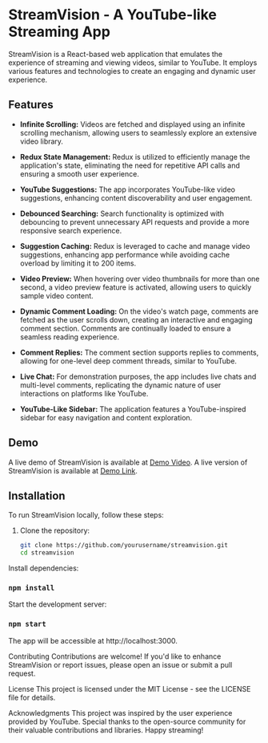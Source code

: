 # StreamVision - A YouTube-like Streaming App

StreamVision is a React-based web application that emulates the experience of streaming and viewing videos, similar to YouTube. It employs various features and technologies to create an engaging and dynamic user experience.

## Features

- **Infinite Scrolling:** Videos are fetched and displayed using an infinite scrolling mechanism, allowing users to seamlessly explore an extensive video library.

- **Redux State Management:** Redux is utilized to efficiently manage the application's state, eliminating the need for repetitive API calls and ensuring a smooth user experience.

- **YouTube Suggestions:** The app incorporates YouTube-like video suggestions, enhancing content discoverability and user engagement.

- **Debounced Searching:** Search functionality is optimized with debouncing to prevent unnecessary API requests and provide a more responsive search experience.

- **Suggestion Caching:** Redux is leveraged to cache and manage video suggestions, enhancing app performance while avoiding cache overload by limiting it to 200 items.

- **Video Preview:** When hovering over video thumbnails for more than one second, a video preview feature is activated, allowing users to quickly sample video content.

- **Dynamic Comment Loading:** On the video's watch page, comments are fetched as the user scrolls down, creating an interactive and engaging comment section. Comments are continually loaded to ensure a seamless reading experience.

- **Comment Replies:** The comment section supports replies to comments, allowing for one-level deep comment threads, similar to YouTube.

- **Live Chat:** For demonstration purposes, the app includes live chats and multi-level comments, replicating the dynamic nature of user interactions on platforms like YouTube.

- **YouTube-Like Sidebar:** The application features a YouTube-inspired sidebar for easy navigation and content exploration.

## Demo

A live demo of StreamVision is available at [Demo Video](https://youtube-ajayravi.netlify.app/watch?v=FS0R1jzBELc).
A live version of StreamVision is available at [Demo Link](https://youtube-ajayravi.netlify.app/watch?v=FS0R1jzBELc](https://youtube-ajayravi.netlify.app/)).

## Installation

To run StreamVision locally, follow these steps:

1. Clone the repository:
   ```bash
   git clone https://github.com/yourusername/streamvision.git
   cd streamvision
Install dependencies:

### `npm install`
Start the development server:

### `npm start`
The app will be accessible at http://localhost:3000.

Contributing
Contributions are welcome! If you'd like to enhance StreamVision or report issues, please open an issue or submit a pull request.

License
This project is licensed under the MIT License - see the LICENSE file for details.

Acknowledgments
This project was inspired by the user experience provided by YouTube.
Special thanks to the open-source community for their valuable contributions and libraries.
Happy streaming!
